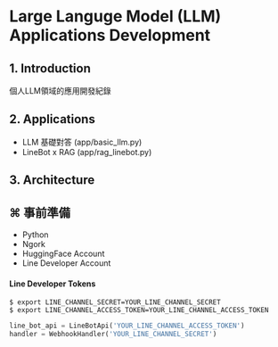 # Large Languge Model (LLM) Applications Development

## 1. Introduction
個人LLM領域的應用開發紀錄

## 2. Applications
- LLM 基礎對答 (app/basic_llm.py)
- LineBot x RAG (app/rag_linebot.py)



## 3. Architecture






## ⌘ 事前準備
- Python
- Ngork
- HuggingFace Account
- Line Developer Account

#### Line Developer Tokens
```
$ export LINE_CHANNEL_SECRET=YOUR_LINE_CHANNEL_SECRET
$ export LINE_CHANNEL_ACCESS_TOKEN=YOUR_LINE_CHANNEL_ACCESS_TOKEN
```
```python
line_bot_api = LineBotApi('YOUR_LINE_CHANNEL_ACCESS_TOKEN')
handler = WebhookHandler('YOUR_LINE_CHANNEL_SECRET')
```